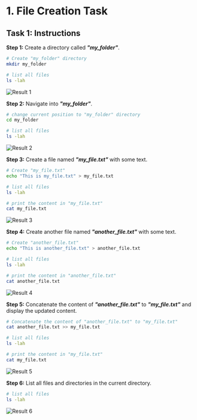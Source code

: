 # 1. File Creation Task

## Task 1: Instructions

**Step 1:** Create a directory called ***"my_folder"***.

```bash
# Create "my_folder" directory
mkdir my_folder

# list all files
ls -lah
```

![Result 1]()

**Step 2:** Navigate into ***"my_folder"***.

```bash
# change current position to "my_folder" directory
cd my_folder

# list all files
ls -lah
```

![Result 2]()

**Step 3:** Create a file named ***"my_file.txt"*** with some text.

```bash
# Create "my_file.txt"
echo "This is my_file.txt" > my_file.txt

# list all files
ls -lah

# print the content in "my_file.txt"
cat my_file.txt
```

![Result 3]()

**Step 4:** Create another file named ***"another_file.txt"*** with some text.

```bash
# Create "another_file.txt"
echo "This is another_file.txt" > another_file.txt

# list all files
ls -lah

# print the content in "another_file.txt"
cat another_file.txt
```

![Result 4]()

**Step 5:** Concatenate the content of ***"another_file.txt"*** to ***"my_file.txt"*** and display the updated content.

```bash
# Concatenate the content of "another_file.txt" to "my_file.txt"
cat another_file.txt >> my_file.txt

# list all files
ls -lah

# print the content in "my_file.txt"
cat my_file.txt
```

![Result 5]()

**Step 6:** List all files and directories in the current directory.

```bash
# list all files
ls -lah
```

![Result 6]()

